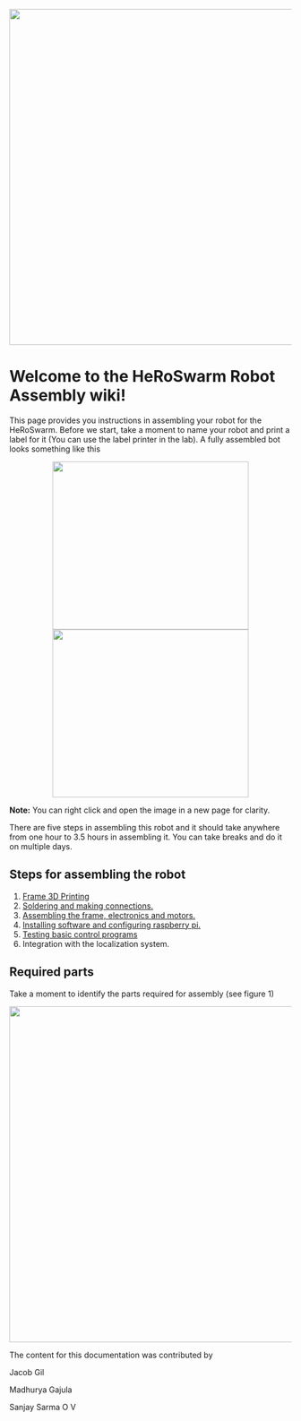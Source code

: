 
<p align="center">
<img src="https://github.com/sanjayovs/HeRoSwarm_Assembly_Version1/blob/master/HeroSwarm%20Logo.png" width="600">
</p>



# Welcome to the HeRoSwarm Robot Assembly wiki!


This page provides you instructions in assembling your robot for the HeRoSwarm.
Before we start, take a moment to name your robot and print a label for it (You can use the label printer in the lab).
A fully assembled bot looks something like this
<p align="center">
<img src="https://github.com/sanjayovs/HeRoSwarm_Assembly_Version1/blob/master/renderV1_1.png" width="350" height ="300">
  <img src="https://github.com/sanjayovs/HeRoSwarm_Assembly_Version1/blob/master/botV1.jpg" width="350" height ="300">
</p>

**Note:** You can right click and open the image in a new page for clarity.

There are five steps in assembling this robot and it should take anywhere from one hour to 3.5 hours in assembling it. You can take breaks and do it on multiple days.

Steps for assembling the robot
---------------------------------
1. [Frame 3D Printing](https://github.com/herolab-uga/HeRoSwarm_Assembly/wiki/Frame-3D-Printing)
2. [Soldering and making connections.](https://github.com/sanjayovs/HeRoSwarm_Assembly/wiki/Soldering-and-Making-Connections)
3. [Assembling the frame, electronics and motors.](https://github.com/sanjayovs/HeRoSwarm_Assembly/wiki/Assembling-the-frame,-electronics-and-motors)
4. [Installing software and configuring raspberry pi.](https://github.com/sanjayovs/HeRoSwarm_Assembly_Version1/wiki/Installing-software-and-configuring-raspberry-pi)
5. [Testing basic control programs](https://github.com/sanjayovs/HeRoSwarm_Assembly_Version1/wiki/Testing-basic-control-programs)
6. Integration with the localization system.

## Required parts
Take a moment to identify the parts required for assembly (see figure 1)
<p align="center">
<img src="https://github.com/sanjayovs/HeRoSwarm_Assembly/blob/master/Picture1.png" width="600">
</p>



The content for this documentation was contributed by

Jacob Gil

Madhurya Gajula

Sanjay Sarma O V







